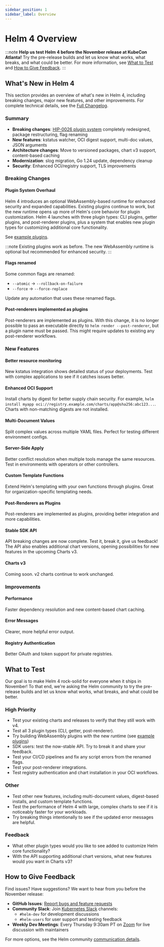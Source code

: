 ```yaml
---
sidebar_position: 1
sidebar_label: Overview
---
```


# Helm 4 Overview

:::note
**Help us test Helm 4 before the November release at KubeCon Atlanta!** Try the pre-release builds and let us know what works, what breaks, and what could be better. For more information, see [What to Test](#what-to-test) and [How to Give Feedback](#how-to-give-feedback).
:::

## What's New in Helm 4

This section provides an overview of what's new in Helm 4, including breaking changes, major new features, and other improvements. For complete technical details, see the [Full Changelog](./changelog.md).

### Summary

- **Breaking changes**: [HIP-0026 plugin system](https://github.com/helm/community/blob/main/hips/hip-0026.md) completely redesigned, package restructuring, flag renaming
- **New features**: kstatus watcher, OCI digest support, multi-doc values, JSON arguments
- **Architecture changes**: Move to versioned packages, chart v3 support, content-based caching
- **Modernization**: slog migration, Go 1.24 update, dependency cleanup
- **Security**: Enhanced OCI/registry support, TLS improvements

### Breaking Changes

#### Plugin System Overhaul
Helm 4 introduces an optional WebAssembly-based runtime for enhanced security and expanded capabilities. Existing plugins continue to work, but the new runtime opens up more of Helm's core behavior for plugin customization. Helm 4 launches with three plugin types: CLI plugins, getter plugins, and post-renderer plugins, plus a system that enables new plugin types for customizing additional core functionality.

See [example plugins](https://github.com/scottrigby/h4-example-plugins).

:::note
Existing plugins work as before. The new WebAssembly runtime is optional but recommended for enhanced security.
:::

#### Flags renamed

Some common flags are renamed:
- `--atomic` → `--rollback-on-failure`
- `--force` → `--force-replace`

Update any automation that uses these renamed flags.

#### Post-renderers implemented as plugins
Post-renderers are implemented as plugins. With this change, it is no longer possible to pass an executable directly to `helm render --post-renderer`, but a plugin name must be passed. This might require updates to existing any post-renderer workflows. 

### New Features

#### Better resource monitoring
New kstatus integration shows detailed status of your deployments. Test with complex applications to see if it catches issues better.

#### Enhanced OCI Support
Install charts by digest for better supply chain security. For example, `helm install myapp oci://registry.example.com/charts/app@sha256:abc123...`. Charts with non-matching digests are not installed.

#### Multi-Document Values
Split complex values across multiple YAML files. Perfect for testing different environment configs.

#### Server-Side Apply
Better conflict resolution when multiple tools manage the same resources. Test in environments with operators or other controllers.

#### Custom Template Functions
Extend Helm's templating with your own functions through plugins. Great for organization-specific templating needs.

#### Post-Renderers as Plugins
Post-renderers are implemented as plugins, providing better integration and more capabilities.

#### Stable SDK API
API breaking changes are now complete. Test it, break it, give us feedback! The API also enables additional chart versions, opening possibilities for new features in the upcoming Charts v3.

#### Charts v3

Coming soon. v2 charts continue to work unchanged.

### Improvements

#### Performance
Faster dependency resolution and new content-based chart caching.

#### Error Messages
Clearer, more helpful error output.

#### Registry Authentication
Better OAuth and token support for private registries.

## What to Test

Our goal is to make Helm 4 rock-solid for everyone when it ships in November! To that end, we're asking the Helm community to try the pre-release builds and let us know what works, what breaks, and what could be better.

### High Priority
* Test your existing charts and releases to verify that they still work with v4.
* Test all 3 plugin types (CLI, getter, post-renderer).
* Try building WebAssembly plugins with the new runtime (see [example plugins](https://github.com/scottrigby/h4-example-plugins))
* SDK users: test the now-stable API. Try to break it and share your feedback.
* Test your CI/CD pipelines and fix any script errors from the renamed flags.
* Test your post-renderer integrations.
* Test registry authentication and chart installation in your OCI workflows.

### Other
* Test other new features, including multi-document values, digest-based installs, and custom template functions.
* Test the performance of Helm 4 with large, complex charts to see if it is noticeably faster for your workloads.
* Try breaking things intentionally to see if the updated error messages are helpful.

### Feedback
* What other plugin types would you like to see added to customize Helm core functionality?
* With the API supporting additional chart versions, what new features would you want in Charts v3?

## How to Give Feedback

Find issues? Have suggestions? We want to hear from you before the November release:

- **GitHub Issues**: [Report bugs and feature requests](https://github.com/helm/helm/issues/new)
- **Community Slack**: Join [Kubernetes Slack](https://slack.kubernetes.io/) channels:
  - `#helm-dev` for development discussions
  - `#helm-users` for user support and testing feedback
- **Weekly Dev Meetings**: Every Thursday 9:30am PT on [Zoom](https://zoom.us/j/696660622?pwd=MGsraXZ1UkVlTkJLc1B5U05KN053QT09) for live discussion with maintainers

For more options, see the Helm community [communication details](https://github.com/helm/community/blob/main/communication.md).